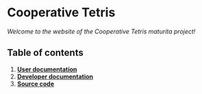 # **Cooperative Tetris**
_Welcome to the website of the Cooperative Tetris maturita project!_
## Table of contents
1. [**User documentation**](./manual/tetris.md)
2. [**Developer documentation**](xref:Tetris)
3. [**Source code**](https://github.com/africsnail/Sakala_Tetris)